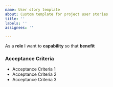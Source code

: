 ```yaml
---
name: User story template
about: Custom template for project user stories
title: ''
labels: ''
assignees: ''

---
```


As a **role** I want to **capability** so that **benefit**

### Acceptance Criteria

- Acceptance Criteria 1
- Acceptance Criteria 2
- Acceptance Criteria 3
